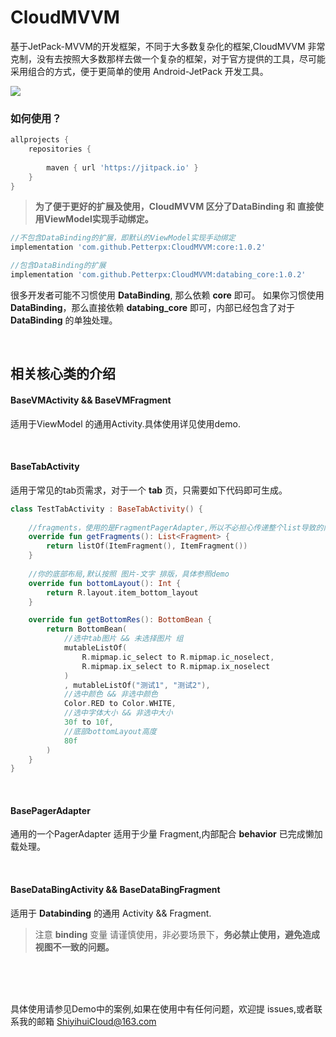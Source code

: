 # CloudMVVM
基于JetPack-MVVM的开发框架，不同于大多数复杂化的框架,CloudMVVM 非常克制，没有去按照大多数那样去做一个复杂的框架，对于官方提供的工具，尽可能采用组合的方式，便于更简单的使用 Android-JetPack 开发工具。

[![](https://jitpack.io/v/Petterpx/CloudMVVM.svg)](https://jitpack.io/#Petterpx/CloudMVVM)

### 如何使用？

```groovy
allprojects {
    repositories {
   			
        maven { url 'https://jitpack.io' }
    }
}
```

> **为了便于更好的扩展及使用，CloudMVVM 区分了DataBinding 和 直接使用ViewModel实现手动绑定。**

```groovy
//不包含DataBinding的扩展，即默认的ViewModel实现手动绑定
implementation 'com.github.Petterpx:CloudMVVM:core:1.0.2' 
```

```groovy
//包含DataBinding的扩展
implementation 'com.github.Petterpx:CloudMVVM:databing_core:1.0.2'
```

很多开发者可能不习惯使用 **DataBinding**, 那么依赖 **core** 即可。 如果你习惯使用 **DataBinding**，那么直接依赖 **databing_core** 即可，内部已经包含了对于 **DataBinding** 的单独处理。



<br/>

## 相关核心类的介绍

#### BaseVMActivity && BaseVMFragment

适用于ViewModel 的通用Activity.具体使用详见使用demo.

<br/>

#### BaseTabActivity

适用于常见的tab页需求，对于一个 **tab** 页，只需要如下代码即可生成。

```kotlin
class TestTabActivity : BaseTabActivity() {
  
  	//fragments，使用的是FragmentPagerAdapter,所以不必担心传递整个list导致的内存泄漏问题
    override fun getFragments(): List<Fragment> {
        return listOf(ItemFragment(), ItemFragment())
    }
		
  	//你的底部布局,默认按照 图片-文字 排版，具体参照demo
    override fun bottomLayout(): Int {
        return R.layout.item_bottom_layout
    }

    override fun getBottomRes(): BottomBean {
        return BottomBean(
          	//选中tab图片 && 未选择图片 组
            mutableListOf(
                R.mipmap.ic_select to R.mipmap.ic_noselect,
                R.mipmap.ix_select to R.mipmap.ix_noselect
            )
            , mutableListOf("测试1", "测试2"),
          	//选中颜色 && 非选中颜色
            Color.RED to Color.WHITE,
          	//选中字体大小 && 非选中大小
            30f to 10f,
          	//底部bottomLayout高度
            80f
        )
    }
}
```

<br/>

#### BasePagerAdapter

通用的一个PagerAdapter 适用于少量 Fragment,内部配合 **behavior** 已完成懒加载处理。

<br/>

#### BaseDataBingActivity && BaseDataBingFragment

适用于 **Databinding**  的通用 Activity && Fragment.

> 注意 **binding** 变量 请谨慎使用，非必要场景下，**务必禁止使用，避免造成视图不一致的问题。**

<br/>

<br/>

<br/>

具体使用请参见Demo中的案例,如果在使用中有任何问题，欢迎提 issues,或者联系我的邮箱 ShiyihuiCloud@163.com





